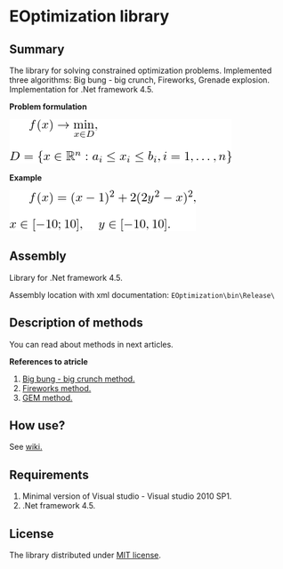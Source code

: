 # EOptimization library

## Summary
The library for solving constrained optimization problems. Implemented three algorithms: Big bung - big crunch, Fireworks, Grenade explosion. Implementation for .Net framework 4.5.

**Problem formulation**

![Minimization f(x)](/Docs/Images/eq.png)

**Example**

![Example 1](/Docs/Images/example1.png)

## Assembly

Library for .Net framework 4.5.

Assembly location with xml documentation: `EOptimization\bin\Release\`

## Description of methods

You can read about methods in next articles.

**References to atricle**

1. [Big bung - big crunch method.](http://www.sciencedirect.com/science/article/pii/S0965997805000827)
2. [Fireworks method.](http://link.springer.com/chapter/10.1007/978-3-642-13495-1_44)
3. [GEM method.](http://www.sciencedirect.com/science/article/pii/S0096300309000058)

## How use?

See [wiki.](https://github.com/KernelA/EOptimization-library/wiki)

## Requirements

1. Minimal version of Visual studio - Visual studio 2010 SP1.
2. .Net framework 4.5.

## License

The library distributed under [MIT license](https://mit-license.org/).
